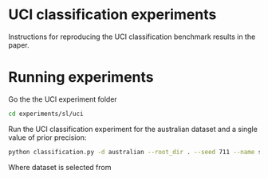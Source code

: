 # UCI classification experiments
Instructions for reproducing the UCI classification benchmark results in the paper.


# Running experiments
Go the the UCI experiment folder
``` sh
cd experiments/sl/uci
```

Run the UCI classification experiment for the australian dataset and a single value of prior precision:
``` sh
python classification.py -d australian --root_dir . --seed 711 --name sparse_64 --n_inducing 64 --double
```
Where dataset is selected from 